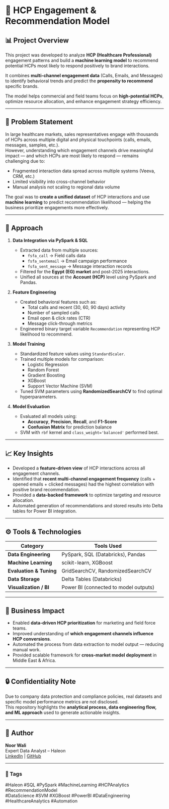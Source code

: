# 🤖 HCP Engagement & Recommendation Model

## 📊 Project Overview

This project was developed to analyze **HCP (Healthcare Professional)** engagement patterns and build a **machine learning model** to recommend potential HCPs most likely to respond positively to brand interactions.  

It combines **multi-channel engagement data** (Calls, Emails, and Messages) to identify behavioral trends and predict the **propensity to recommend** specific brands.  

The model helps commercial and field teams focus on **high-potential HCPs**, optimize resource allocation, and enhance engagement strategy efficiency.

---

## 🧩 Problem Statement

In large healthcare markets, sales representatives engage with thousands of HCPs across multiple digital and physical touchpoints (calls, emails, messages, samples, etc.).  
However, understanding which engagement channels drive meaningful impact — and which HCPs are most likely to respond — remains challenging due to:
- Fragmented interaction data spread across multiple systems (Veeva, CRM, etc.)
- Limited visibility into cross-channel behavior
- Manual analysis not scaling to regional data volume

The goal was to **create a unified dataset** of HCP interactions and use **machine learning** to predict recommendation likelihood — helping the business prioritize engagements more effectively.

---

## 🧠 Approach

1. **Data Integration via PySpark & SQL**
   - Extracted data from multiple sources:
     - `fsfa_call` → Field calls data  
     - `fsfa_sentemail` → Email campaign performance  
     - `fsfa_sent_message` → Message interaction records  
   - Filtered for the **Egypt (EG) market** and post-2025 interactions.  
   - Unified all sources at the **Account (HCP)** level using PySpark and Pandas.  

2. **Feature Engineering**
   - Created behavioral features such as:
     - Total calls and recent (30, 60, 90 days) activity  
     - Number of sampled calls  
     - Email open & click rates (CTR)  
     - Message click-through metrics  
   - Engineered binary target variable `Recommendation` representing HCP likelihood to recommend.

3. **Model Training**
   - Standardized feature values using `StandardScaler`.  
   - Trained multiple models for comparison:
     - Logistic Regression  
     - Random Forest  
     - Gradient Boosting  
     - XGBoost  
     - Support Vector Machine (SVM)  
   - Tuned SVM parameters using **RandomizedSearchCV** to find optimal hyperparameters.  

4. **Model Evaluation**
   - Evaluated all models using:
     - **Accuracy**, **Precision**, **Recall**, and **F1-Score**  
     - **Confusion Matrix** for prediction balance  
   - SVM with `rbf` kernel and `class_weight='balanced'` performed best.  

---

## 📈 Key Insights

- Developed a **feature-driven view** of HCP interactions across all engagement channels.  
- Identified that **recent multi-channel engagement frequency** (calls + opened emails + clicked messages) had the highest correlation with positive brand recommendation.  
- Provided a **data-backed framework** to optimize targeting and resource allocation.  
- Automated generation of recommendations and stored results into Delta tables for Power BI integration.  

---

## ⚙️ Tools & Technologies

| Category | Tools Used |
|-----------|-------------|
| **Data Engineering** | PySpark, SQL (Databricks), Pandas |
| **Machine Learning** | scikit-learn, XGBoost |
| **Evaluation & Tuning** | GridSearchCV, RandomizedSearchCV |
| **Data Storage** | Delta Tables (Databricks) |
| **Visualization / BI** | Power BI (connected to model outputs) |

---

## 🚀 Business Impact

- Enabled **data-driven HCP prioritization** for marketing and field force teams.  
- Improved understanding of **which engagement channels influence HCP conversions**.  
- Automated the process from data extraction to model output — reducing manual work.  
- Provided scalable framework for **cross-market model deployment** in Middle East & Africa.

---

## 🔒 Confidentiality Note

Due to company data protection and compliance policies, real datasets and specific model performance metrics are not disclosed.  
This repository highlights the **analytical process, data engineering flow, and ML approach** used to generate actionable insights.

---

## 👤 Author

**Noor Wali**  
Expert Data Analyst – Haleon  
[LinkedIn](https://www.linkedin.com/in/noor-wali-9ba671175/) | [GitHub](https://github.com/noorw8354)

---

### 🔖 Tags
#Haleon #SQL #PySpark #MachineLearning #HCPAnalytics #RecommendationModel  
#DataScience #SVM #XGBoost #PowerBI #DataEngineering #HealthcareAnalytics #Automation

